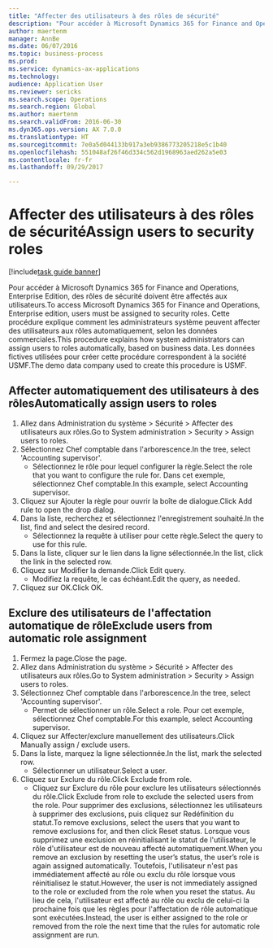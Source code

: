 ```yaml
--- 
title: "Affecter des utilisateurs à des rôles de sécurité"
description: "Pour accéder à Microsoft Dynamics 365 for Finance and Operations, Enterprise Edition, des rôles de sécurité doivent être affectés aux utilisateurs."
author: maertenm
manager: AnnBe
ms.date: 06/07/2016
ms.topic: business-process
ms.prod: 
ms.service: dynamics-ax-applications
ms.technology: 
audience: Application User
ms.reviewer: sericks
ms.search.scope: Operations
ms.search.region: Global
ms.author: maertenm
ms.search.validFrom: 2016-06-30
ms.dyn365.ops.version: AX 7.0.0
ms.translationtype: HT
ms.sourcegitcommit: 7e0a5d044133b917a3eb9386773205218e5c1b40
ms.openlocfilehash: 551048af26f46d334c562d1968963aed262a5e03
ms.contentlocale: fr-fr
ms.lasthandoff: 09/29/2017

---
```

# <a name="assign-users-to-security-roles"></a><span data-ttu-id="bf326-103">Affecter des utilisateurs à des rôles de sécurité</span><span class="sxs-lookup"><span data-stu-id="bf326-103">Assign users to security roles</span></span>

[!include[task guide banner](../../includes/task-guide-banner.md)]

<span data-ttu-id="bf326-104">Pour accéder à Microsoft Dynamics 365 for Finance and Operations, Enterprise Edition, des rôles de sécurité doivent être affectés aux utilisateurs.</span><span class="sxs-lookup"><span data-stu-id="bf326-104">To access Microsoft Dynamics 365 for Finance and Operations, Enterprise edition, users must be assigned to security roles.</span></span> <span data-ttu-id="bf326-105">Cette procédure explique comment les administrateurs système peuvent affecter des utilisateurs aux rôles automatiquement, selon les données commerciales.</span><span class="sxs-lookup"><span data-stu-id="bf326-105">This procedure explains how system administrators can assign users to roles automatically, based on business data.</span></span> <span data-ttu-id="bf326-106">Les données fictives utilisées pour créer cette procédure correspondent à la société USMF.</span><span class="sxs-lookup"><span data-stu-id="bf326-106">The demo data company used to create this procedure is USMF.</span></span>


## <a name="automatically-assign-users-to-roles"></a><span data-ttu-id="bf326-107">Affecter automatiquement des utilisateurs à des rôles</span><span class="sxs-lookup"><span data-stu-id="bf326-107">Automatically assign users to roles</span></span>
1. <span data-ttu-id="bf326-108">Allez dans Administration du système > Sécurité > Affecter des utilisateurs aux rôles.</span><span class="sxs-lookup"><span data-stu-id="bf326-108">Go to System administration > Security > Assign users to roles.</span></span>
2. <span data-ttu-id="bf326-109">Sélectionnez Chef comptable dans l'arborescence.</span><span class="sxs-lookup"><span data-stu-id="bf326-109">In the tree, select 'Accounting supervisor'.</span></span>
    * <span data-ttu-id="bf326-110">Sélectionnez le rôle pour lequel configurer la règle.</span><span class="sxs-lookup"><span data-stu-id="bf326-110">Select the role that you want to configure the rule for.</span></span> <span data-ttu-id="bf326-111">Dans cet exemple, sélectionnez Chef comptable.</span><span class="sxs-lookup"><span data-stu-id="bf326-111">In this example, select Accounting supervisor.</span></span>  
3. <span data-ttu-id="bf326-112">Cliquez sur Ajouter la règle pour ouvrir la boîte de dialogue.</span><span class="sxs-lookup"><span data-stu-id="bf326-112">Click Add rule to open the drop dialog.</span></span>
4. <span data-ttu-id="bf326-113">Dans la liste, recherchez et sélectionnez l'enregistrement souhaité.</span><span class="sxs-lookup"><span data-stu-id="bf326-113">In the list, find and select the desired record.</span></span>
    * <span data-ttu-id="bf326-114">Sélectionnez la requête à utiliser pour cette règle.</span><span class="sxs-lookup"><span data-stu-id="bf326-114">Select the query to use for this rule.</span></span>  
5. <span data-ttu-id="bf326-115">Dans la liste, cliquer sur le lien dans la ligne sélectionnée.</span><span class="sxs-lookup"><span data-stu-id="bf326-115">In the list, click the link in the selected row.</span></span>
6. <span data-ttu-id="bf326-116">Cliquez sur Modifier la demande.</span><span class="sxs-lookup"><span data-stu-id="bf326-116">Click Edit query.</span></span>
    * <span data-ttu-id="bf326-117">Modifiez la requête, le cas échéant.</span><span class="sxs-lookup"><span data-stu-id="bf326-117">Edit the query, as needed.</span></span>  
7. <span data-ttu-id="bf326-118">Cliquez sur OK.</span><span class="sxs-lookup"><span data-stu-id="bf326-118">Click OK.</span></span>

## <a name="exclude-users-from-automatic-role-assignment"></a><span data-ttu-id="bf326-119">Exclure des utilisateurs de l'affectation automatique de rôle</span><span class="sxs-lookup"><span data-stu-id="bf326-119">Exclude users from automatic role assignment</span></span>
1. <span data-ttu-id="bf326-120">Fermez la page.</span><span class="sxs-lookup"><span data-stu-id="bf326-120">Close the page.</span></span>
2. <span data-ttu-id="bf326-121">Allez dans Administration du système > Sécurité > Affecter des utilisateurs aux rôles.</span><span class="sxs-lookup"><span data-stu-id="bf326-121">Go to System administration > Security > Assign users to roles.</span></span>
3. <span data-ttu-id="bf326-122">Sélectionnez Chef comptable dans l'arborescence.</span><span class="sxs-lookup"><span data-stu-id="bf326-122">In the tree, select 'Accounting supervisor'.</span></span>
    * <span data-ttu-id="bf326-123">Permet de sélectionner un rôle.</span><span class="sxs-lookup"><span data-stu-id="bf326-123">Select a role.</span></span> <span data-ttu-id="bf326-124">Pour cet exemple, sélectionnez Chef comptable.</span><span class="sxs-lookup"><span data-stu-id="bf326-124">For this example, select Accounting supervisor.</span></span>  
4. <span data-ttu-id="bf326-125">Cliquez sur Affecter/exclure manuellement des utilisateurs.</span><span class="sxs-lookup"><span data-stu-id="bf326-125">Click Manually assign / exclude users.</span></span>
5. <span data-ttu-id="bf326-126">Dans la liste, marquez la ligne sélectionnée.</span><span class="sxs-lookup"><span data-stu-id="bf326-126">In the list, mark the selected row.</span></span>
    * <span data-ttu-id="bf326-127">Sélectionner un utilisateur.</span><span class="sxs-lookup"><span data-stu-id="bf326-127">Select a user.</span></span>  
6. <span data-ttu-id="bf326-128">Cliquez sur Exclure du rôle.</span><span class="sxs-lookup"><span data-stu-id="bf326-128">Click Exclude from role.</span></span>
    * <span data-ttu-id="bf326-129">Cliquez sur Exclure du rôle pour exclure les utilisateurs sélectionnés du rôle.</span><span class="sxs-lookup"><span data-stu-id="bf326-129">Click Exclude from role to exclude the selected users from the role.</span></span> <span data-ttu-id="bf326-130">Pour supprimer des exclusions, sélectionnez les utilisateurs à supprimer des exclusions, puis cliquez sur Redéfinition du statut.</span><span class="sxs-lookup"><span data-stu-id="bf326-130">To remove exclusions, select the users that you want to remove exclusions for, and then click Reset status.</span></span> <span data-ttu-id="bf326-131">Lorsque vous supprimez une exclusion en réinitialisant le statut de l'utilisateur, le rôle d'utilisateur est de nouveau affecté automatiquement.</span><span class="sxs-lookup"><span data-stu-id="bf326-131">When you remove an exclusion by resetting the user’s status, the user’s role is again assigned automatically.</span></span> <span data-ttu-id="bf326-132">Toutefois, l'utilisateur n'est pas immédiatement affecté au rôle ou exclu du rôle lorsque vous réinitialisez le statut.</span><span class="sxs-lookup"><span data-stu-id="bf326-132">However, the user is not immediately assigned to the role or excluded from the role when you reset the status.</span></span> <span data-ttu-id="bf326-133">Au lieu de cela, l'utilisateur est affecté au rôle ou exclu de celui-ci la prochaine fois que les règles pour l'affectation de rôle automatique sont exécutées.</span><span class="sxs-lookup"><span data-stu-id="bf326-133">Instead, the user is either assigned to the role or removed from the role the next time that the rules for automatic role assignment are run.</span></span>  


